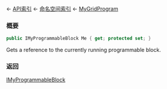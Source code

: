 ← [API索引](Api-Index) ← [命名空间索引](Namespace-Index) ← [MyGridProgram](Sandbox.ModAPI.Ingame.MyGridProgram)

### 概要

```csharp
public IMyProgrammableBlock Me { get; protected set; }
```

Gets a reference to the currently running programmable block.

### 返回

[IMyProgrammableBlock](Sandbox.ModAPI.Ingame.IMyProgrammableBlock)

